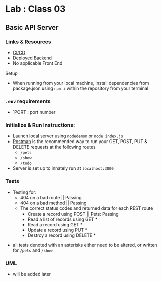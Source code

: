# Lab : Class 03
## Basic API Server


### Links & Resources
- [CI/CD](https://github.com/aysiabrown-401d39-advanced-javascript/basic-api-server/actions)
- [Deployed Backend](https://aysiab-basic-api-server.herokuapp.com/)
- No applicable Front End 

Setup
- When running from your local machine, install dependencies from package.json using `npm i` within the repository from your terminal 

### `.env` requirements 
- `PORT  : port number

### Initialize & Run Instructions:
- Launch local server using `nodedemon` or `node index.js`
- [Postman](https://www.postman.com/) is the recommended way to run your GET, POST, PUT & DELETE requests at the following routes
    - `/pets` 
    - `/show`
    - `/todo`
- Server is set up to innately run at `localhost:3000`

### Tests
- Testing for:
    - 404 on a bad route || Passing
    - 404 on a bad method || Passing
    - The correct status codes and returned data for each REST route
        - Create a record using POST || Pets: Passing
        - Read a list of records using GET *
        - Read a record using GET *
        - Update a record using PUT *
        - Destroy a record using DELETE *

* all tests denoted with an asterisks either need to be altered, or written for `/pets` and `/show`


### UML
- will be added later 

